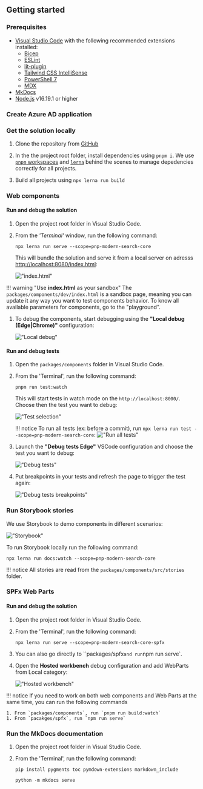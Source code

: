 ## Getting started

### Prerequisites

- [Visual Studio Code](https://code.visualstudio.com/) with the following recommended extensions installed:
    - [Bicep](https://marketplace.visualstudio.com/items?itemName=ms-azuretools.vscode-bicep)
    - [ESLint](https://marketplace.visualstudio.com/items?itemName=dbaeumer.vscode-eslint)
    - [lit-plugin](https://marketplace.visualstudio.com/items?itemName=runem.lit-plugin)
    - [Tailwind CSS IntelliSense](https://marketplace.visualstudio.com/items?itemName=bradlc.vscode-tailwindcss)
    - [PowerShell 7](https://marketplace.visualstudio.com/items?itemName=ms-vscode.PowerShell)
    - [MDX](https://marketplace.visualstudio.com/items?itemName=unifiedjs.vscode-mdx)
- [MkDocs](https://www.mkdocs.org/user-guide/installation/)
- [Node.js]() v16.19.1 or higher


### Create Azure AD application




### Get the solution locally

1. Clone the repository from [GitHub](https://github.com/microsoft-search/pnp-modern-search-core-components)

1. In the the project root folder, install dependencies using `pnpm i`. We use [`pnpm` workspaces](https://pnpm.io/workspaces) and [`lerna`](https://lerna.js.org/) behind the scenes to manage depedencies correctly for all projects.
1. Build all projects using `npx lerna run build`

### Web components

#### Run and debug the solution

1. Open the project root folder in Visual Studio Code.
1. From the _'Terminal'_ window, run the following command:

    `npx lerna run serve --scope=pnp-modern-search-core`

    This will bundle the solution and serve it from a local server on adresss [http://localhost:8080/index.html](http://localhost:8080/index.html):

    !["index.html"](../assets/localhost_index.png)

!!! warning "Use **index.html** as your sandbox"
    The `packages/components/dev/index.html` is a sandbox page, meaning you can update it any way you want to test components behavior. To know all available parameters for components, go to the "playground".

1. To debug the components, start debugging using the **"Local debug (Edge|Chrome)"** configuration:

    !["Local debug"](../assets/local_debug.png)

#### Run and debug tests

1. Open the `packages/components` folder in Visual Studio Code.
1. From the 'Terminal', run the following command:

    `pnpm run test:watch`

    This will start tests in watch mode on the `http://localhost:8000/`. Choose then the test you want to debug:

    !["Test selection"](../assets/test_selection.png)

    !!! notice
        To run all tests (ex: before a commit), run `npx lerna run test --scope=pnp-modern-search-core`:
        !["Run all tests"](../assets/run_all_tests.png)

1. Launch the **"Debug tests Edge"** VSCode configuration and choose the test you want to debug:

    !["Debug tests"](../assets/debug_tests.png)

1. Put breakpoints in your tests and refresh the page to trigger the test again:

    !["Debug tests breakpoints"](../assets/debug_tests_breakpoints.png)

### Run Storybook stories 

We use Storybook to demo components in different scenarios:

!["Storybook"](../assets/storybook.png)

To run Storybook locally run the following command:

`npx lerna run docs:watch --scope=pnp-modern-search-core`   

!!! notice
    All stories are read from the `packages/components/src/stories` folder.

### SPFx Web Parts

#### Run and debug the solution

1. Open the project root folder in Visual Studio Code.
1. From the 'Terminal', run the following command:

    `npx lerna run serve --scope=pnp-modern-search-core-spfx`

1. You can also go directly to ``packages/spfx` and run `npm run serve`.
1. Open the **Hosted workbench** debug configuration and add WebParts from Local category:

    !["Hosted workbench"](../assets/hosted_workbench.png)


!!! notice
    If you need to work on both web components and Web Parts at the same time, you can run the following commands
    
    1. From `packages/components`, run `pnpm run build:watch` 
    1. From `pacakges/spfx`, run `npm run serve`

### Run the MkDocs documentation

1. Open the project root folder in Visual Studio Code.
1. From the 'Terminal', run the following command:

    `pip install pygments toc pymdown-extensions markdown_include`

    `python -m mkdocs serve`
